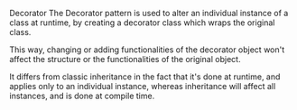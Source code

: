 Decorator
The Decorator pattern is used to alter an individual instance of a class at runtime, by creating a decorator class which wraps the original class.

This way, changing or adding functionalities of the decorator object won't affect the structure or the functionalities of the original object.

It differs from classic inheritance in the fact that it's done at runtime, and applies only to an individual instance, whereas inheritance will affect all instances, and is done at compile time.